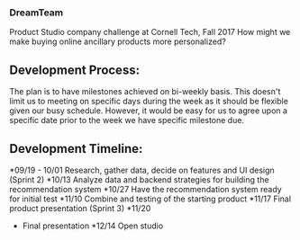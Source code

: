 ### DreamTeam
Product Studio company challenge at Cornell Tech, Fall 2017
How might we make buying online ancillary products more personalized?

## Development Process: 
The plan is to have milestones achieved on bi-weekly basis. This doesn't limit us to meeting on specific days during the week as it should be flexible given our busy schedule. However, it would be easy for us to agree upon a specific date prior to the week we have specific milestone due.

## Development Timeline:
*09/19 - 10/01
  Research, gather data, decide on features and UI design
  (Sprint 2)
*10/13
  Analyze data and backend strategies for building the recommendation system
*10/27
  Have the recommendation system ready for initial test
*11/10
  Combine and testing of the starting product
*11/17
  Final product presentation
  (Sprint 3)
*11/20
*  Final presentation
*12/14
  Open studio

